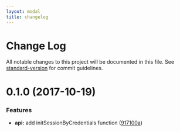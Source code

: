```yaml
---
layout: modal
title: changelog
---
```

# Change Log

All notable changes to this project will be documented in this file. See [standard-version](https://github.com/conventional-changelog/standard-version) for commit guidelines.

<a name="0.1.0"></a>
# 0.1.0 (2017-10-19)


### Features

* **api:** add initSessionByCredentials function ([917100a](https://github.com/flyve-mdm/android-library-glpi/commit/917100a))
